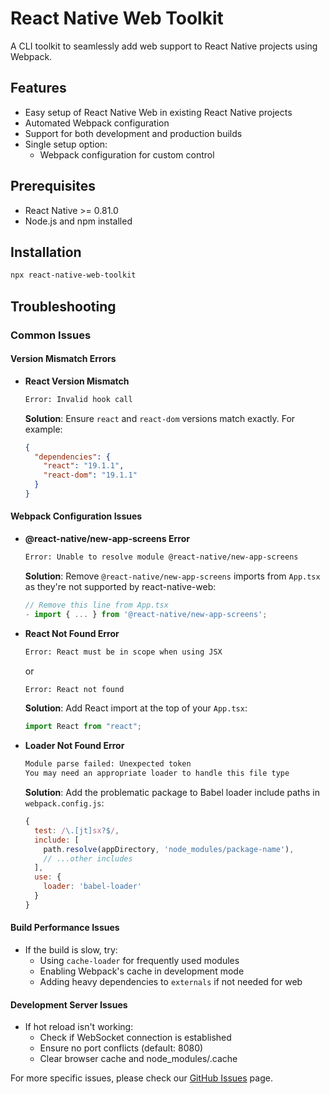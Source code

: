 # React Native Web Toolkit

A CLI toolkit to seamlessly add web support to React Native projects using Webpack.

## Features

- Easy setup of React Native Web in existing React Native projects
- Automated Webpack configuration
- Support for both development and production builds
- Single setup option:
  - Webpack configuration for custom control

## Prerequisites

- React Native >= 0.81.0
- Node.js and npm installed

## Installation

```bash
npx react-native-web-toolkit
```

## Troubleshooting

### Common Issues

#### Version Mismatch Errors

- **React Version Mismatch**
  ```bash
  Error: Invalid hook call
  ```
  **Solution**: Ensure `react` and `react-dom` versions match exactly. For example:
  ```json
  {
    "dependencies": {
      "react": "19.1.1",
      "react-dom": "19.1.1"
    }
  }
  ```

#### Webpack Configuration Issues

- **@react-native/new-app-screens Error**

  ```bash
  Error: Unable to resolve module @react-native/new-app-screens
  ```

  **Solution**: Remove `@react-native/new-app-screens` imports from `App.tsx` as they're not supported by react-native-web:

  ```typescript
  // Remove this line from App.tsx
  - import { ... } from '@react-native/new-app-screens';
  ```

- **React Not Found Error**

  ```bash
  Error: React must be in scope when using JSX
  ```

  or

  ```bash
  Error: React not found
  ```

  **Solution**: Add React import at the top of your `App.tsx`:

  ```typescript
  import React from "react";
  ```

- **Loader Not Found Error**
  ```bash
  Module parse failed: Unexpected token
  You may need an appropriate loader to handle this file type
  ```
  **Solution**: Add the problematic package to Babel loader include paths in `webpack.config.js`:
  ```javascript
  {
    test: /\.[jt]sx?$/,
    include: [
      path.resolve(appDirectory, 'node_modules/package-name'),
      // ...other includes
    ],
    use: {
      loader: 'babel-loader'
    }
  }
  ```

#### Build Performance Issues

- If the build is slow, try:
  - Using `cache-loader` for frequently used modules
  - Enabling Webpack's cache in development mode
  - Adding heavy dependencies to `externals` if not needed for web

#### Development Server Issues

- If hot reload isn't working:
  - Check if WebSocket connection is established
  - Ensure no port conflicts (default: 8080)
  - Clear browser cache and node_modules/.cache

For more specific issues, please check our [GitHub Issues](https://github.com/sehgalrishabh/react-native-web-toolkit/issues) page.
